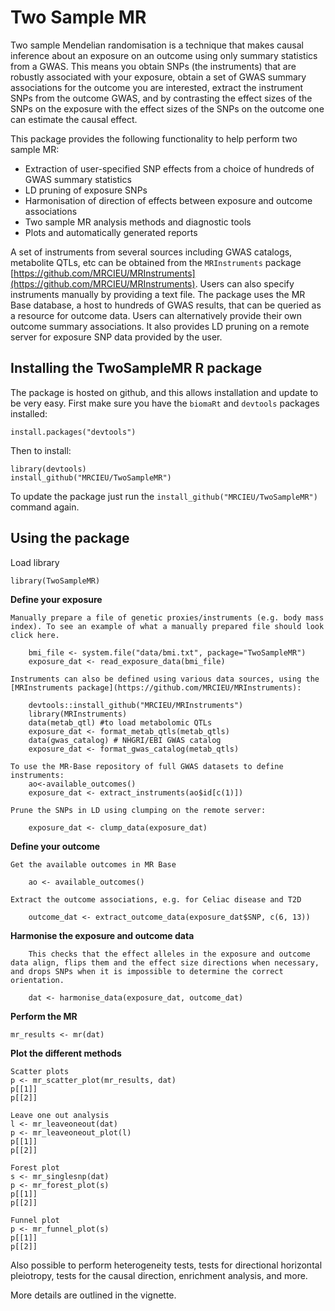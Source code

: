# Two Sample MR

Two sample Mendelian randomisation is a technique that makes causal inference about an exposure on an outcome using only summary statistics from a GWAS. This means you obtain SNPs (the instruments) that are robustly associated with your exposure, obtain a set of GWAS summary associations for the outcome you are interested, extract the instrument SNPs from the outcome GWAS, and by contrasting the effect sizes of the SNPs on the exposure with the effect sizes of the SNPs on the outcome one can estimate the causal effect.

This package provides the following functionality to help perform two sample MR:

- Extraction of user-specified SNP effects from a choice of hundreds of GWAS summary statistics
- LD pruning of exposure SNPs
- Harmonisation of direction of effects between exposure and outcome associations
- Two sample MR analysis methods and diagnostic tools
- Plots and automatically generated reports

A set of instruments from several sources including GWAS catalogs, metabolite QTLs, etc can be obtained from the `MRInstruments` package [https://github.com/MRCIEU/MRInstruments](https://github.com/MRCIEU/MRInstruments). Users can also specify instruments manually by providing a text file. The package uses the MR Base database, a host to hundreds of GWAS results, that can be queried as a resource for outcome data. Users can alternatively provide their own outcome summary associations. It also provides LD pruning on a remote server for exposure SNP data provided by the user. 

## Installing the TwoSampleMR R package

The package is hosted on github, and this allows installation and update to be very easy. First make sure you have the `biomaRt` and `devtools` packages installed:

    install.packages("devtools")

Then to install:

    library(devtools)
    install_github("MRCIEU/TwoSampleMR")

To update the package just run the `install_github("MRCIEU/TwoSampleMR")` command again.


## Using the package

Load library

    library(TwoSampleMR)

**Define your exposure** 

    Manually prepare a file of genetic proxies/instruments (e.g. body mass index). To see an example of what a manually prepared file should look click here. 
    
        bmi_file <- system.file("data/bmi.txt", package="TwoSampleMR")
        exposure_dat <- read_exposure_data(bmi_file)

    Instruments can also be defined using various data sources, using the [MRInstruments package](https://github.com/MRCIEU/MRInstruments): 

        devtools::install_github("MRCIEU/MRInstruments")
        library(MRInstruments)
        data(metab_qtl) #to load metabolomic QTLs
        exposure_dat <- format_metab_qtls(metab_qtls) 
        data(gwas_catalog) # NHGRI/EBI GWAS catalog
        exposure_dat <- format_gwas_catalog(metab_qtls) 
    
    To use the MR-Base repository of full GWAS datasets to define instruments:
        ao<-available_outcomes() 
        exposure_dat <- extract_instruments(ao$id[c(1)]) 
 
    Prune the SNPs in LD using clumping on the remote server:

        exposure_dat <- clump_data(exposure_dat)

**Define your outcome**

    Get the available outcomes in MR Base

        ao <- available_outcomes()

    Extract the outcome associations, e.g. for Celiac disease and T2D
    
        outcome_dat <- extract_outcome_data(exposure_dat$SNP, c(6, 13))

**Harmonise the exposure and outcome data**
   
        This checks that the effect alleles in the exposure and outcome data align, flips them and the effect size directions when necessary, and drops SNPs when it is impossible to determine the correct orientation.

        dat <- harmonise_data(exposure_dat, outcome_dat)

**Perform the MR**
    
    mr_results <- mr(dat)

**Plot the different methods**

    Scatter plots
    p <- mr_scatter_plot(mr_results, dat)
    p[[1]]
    p[[2]]

    Leave one out analysis
    l <- mr_leaveoneout(dat)
    p <- mr_leaveoneout_plot(l)
    p[[1]]
    p[[2]]

    Forest plot
    s <- mr_singlesnp(dat)
    p <- mr_forest_plot(s)
    p[[1]]
    p[[2]]

    Funnel plot
    p <- mr_funnel_plot(s)
    p[[1]]
    p[[2]]

Also possible to perform heterogeneity tests, tests for directional horizontal pleiotropy, tests for the causal direction, enrichment analysis, and more.

More details are outlined in the vignette.
